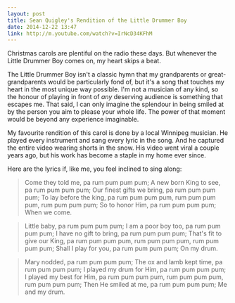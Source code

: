 ```yaml
---
layout: post
title: Sean Quigley's Rendition of the Little Drummer Boy
date: 2014-12-22 13:47
link: http://m.youtube.com/watch?v=IrNcD34KFhM
---
```


Christmas carols are plentiful on the radio these days. But whenever the Little Drummer Boy comes on, my heart skips a beat. 

The Little Drummer Boy isn't a classic hymn that my grandparents or great-grandparents would be particularly fond of, but it's a song that touches my heart in the most unique way possible. I'm not a musician of any kind, so the honour of playing in front of *any* deserving audience is something that escapes me. That said, I can only imagine the splendour in being smiled at by the person you aim to please your whole life. The power of that moment would be beyond any experience imaginable. 

My favourite rendition of this carol is done by a local Winnipeg musician. He played every instrument and sang every lyric in the song. And he captured the entire video wearing shorts in the snow. His video went viral a couple years ago, but his work has become a staple in my home ever since.

Here are the lyrics if, like me, you feel inclined to sing along:

> Come they told me, pa rum pum pum pum; A new born King to see, pa rum pum pum pum; Our finest gifts we bring, pa rum pum pum pum; To lay before the king, pa rum pum pum pum, rum pum pum pum, rum pum pum pum;
> So to honor Him, pa rum pum pum pum; When we come.

> Little baby, pa rum pum pum pum; I am a poor boy too, pa rum pum pum pum; I have no gift to bring, pa rum pum pum pum; That's fit to give our King, pa rum pum pum pum, rum pum pum pum, rum pum pum pum;
> Shall I play for you, pa rum pum pum pum; On my drum.

> Mary nodded, pa rum pum pum pum; The ox and lamb kept time, pa rum pum pum pum; I played my drum for Him, pa rum pum pum pum; I played my best for Him, pa rum pum pum pum, rum pum pum pum, rum pum pum pum;
> Then He smiled at me, pa rum pum pum pum; Me and my drum.